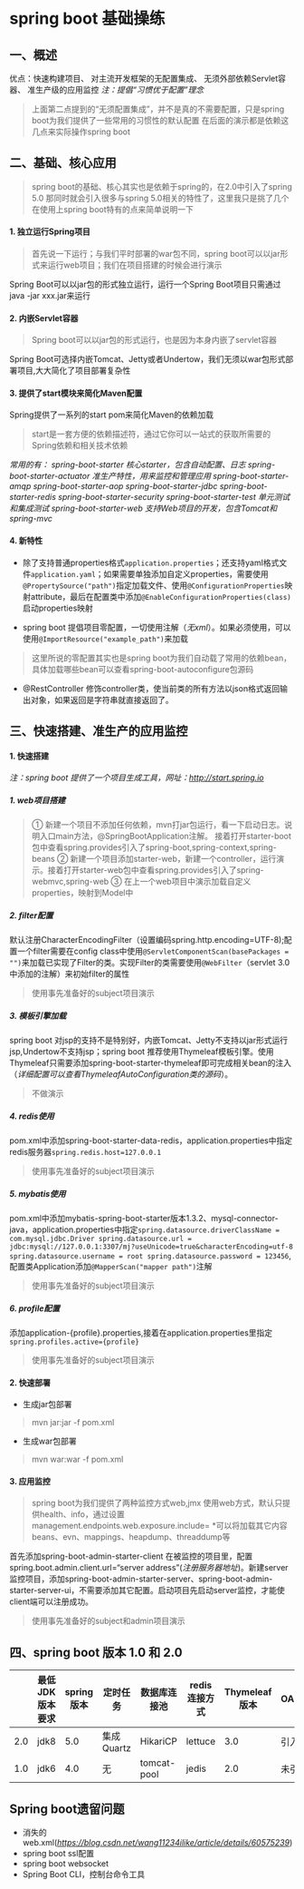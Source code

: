 # spring boot 基础操练
## 一、概述
优点：快速构建项目、
对主流开发框架的无配置集成、
无须外部依赖Servlet容器、
准生产级的应用监控
*注：提倡“习惯优于配置”理念*

>上面第二点提到的“无须配置集成”，并不是真的不需要配置，只是spring boot为我们提供了一些常用的习惯性的默认配置
>在后面的演示都是依赖这几点来实际操作spring boot

## 二、基础、核心应用
> spring boot的基础、核心其实也是依赖于spring的，在2.0中引入了spring 5.0 那同时就会引入很多与spring 5.0相关的特性了，这里我只是挑了几个在使用上spring boot特有的点来简单说明一下

#### 1. 独立运行Spring项目
> 首先说一下运行；与我们平时部署的war包不同，spring boot可以以jar形式来运行web项目；我们在项目搭建的时候会进行演示

Spring Boot可以以jar包的形式独立运行，运行一个Spring Boot项目只需通过java -jar xxx.jar来运行
#### 2. 内嵌Servlet容器
> Spring boot可以以jar包的形式运行，也是因为本身内嵌了servlet容器

Spring Boot可选择内嵌Tomcat、Jetty或者Undertow，我们无须以war包形式部署项目,大大简化了项目部署复杂性
#### 3. 提供了start模块来简化Maven配置
Spring提供了一系列的start pom来简化Maven的依赖加载
> start是一套方便的依赖描述符，通过它你可以一站式的获取所需要的Spring依赖和相关技术依赖

*常用的有：
spring-boot-starter             核心starter，包含自动配置、日志
spring-boot-starter-actuator    准生产特性，用来监控和管理应用 
spring-boot-starter-amqp 
spring-boot-starter-aop 
spring-boot-starter-jdbc 
spring-boot-starter-redis 
spring-boot-starter-security
spring-boot-starter-test 单元测试和集成测试
spring-boot-starter-web 支持Web项目的开发，包含Tomcat和spring-mvc*
#### 4. 新特性

* 除了支持普通properties格式`application.properties`；还支持yaml格式文件`application.yaml`；如果需要单独添加自定义properties，需要使用`@PropertySource("path")`指定加载文件、使用`@ConfigurationProperties`映射attribute，最后在配置类中添加`@EnableConfigurationProperties(class)`启动properties映射

* spring boot 提倡项目零配置，一切使用注解（*无xml*）。如果必须使用，可以使用`@ImportResource("example_path")`来加载
> 这里所说的零配置其实也是spring boot为我们自动载了常用的依赖bean，具体加载哪些bean可以查看spring-boot-autoconfigure包源码

* @RestController 修饰controller类，使当前类的所有方法以json格式返回输出对象，如果返回是字符串就直接返回了。

## 三、快速搭建、准生产的应用监控
#### 1. 快速搭建
*注：spring boot 提供了一个项目生成工具，网址：http://start.spring.io*
##### 1. web项目搭建
>① 新建一个项目不添加任何依赖，mvn打jar包运行，看一下启动日志。说明入口main方法，@SpringBootApplication注解。 接着打开starter-boot包中查看spring.provides引入了spring-boot,spring-context,spring-beans
>② 新建一个项目添加starter-web，新建一个controller，运行演示。接着打开starter-web包中查看spring.provides引入了spring-webmvc,spring-web
>③ 在上一个web项目中演示加载自定义properties，映射到Model中

##### 2. filter配置
默认注册CharacterEncodingFilter（设置编码spring.http.encoding=UTF-8);配置一个filter需要在config class中使用`@ServletComponentScan(basePackages = "")`来加载已实现了Filter的类。实现Filter的类需要使用`@WebFilter`（servlet 3.0中添加的注解）来初始filter的属性
> 使用事先准备好的subject项目演示

##### 3. 模板引擎加载
spring boot 对jsp的支持不是特别好，内嵌Tomcat、Jetty不支持以jar形式运行jsp,Undertow不支持jsp；spring boot 推荐使用Thymeleaf模板引擎。使用Thymeleaf只需要添加spring-boot-starter-thymeleaf即可完成相关bean的注入（*详细配置可以查看ThymeleafAutoConfiguration类的源码*）。
> 不做演示

##### 4. redis使用
pom.xml中添加spring-boot-starter-data-redis，application.properties中指定redis服务器`spring.redis.host=127.0.0.1`
> 使用事先准备好的subject项目演示

##### 5. mybatis使用
pom.xml中添加mybatis-spring-boot-starter版本1.3.2、mysql-connector-java，application.properties中指定`spring.datasource.driverClassName = com.mysql.jdbc.Driver
spring.datasource.url = jdbc:mysql://127.0.0.1:3307/mj?useUnicode=true&characterEncoding=utf-8
spring.datasource.username = root
spring.datasource.password = 123456`,配置类Application添加`@MapperScan("mapper path")`注解
> 使用事先准备好的subject项目演示

##### 6. profile配置
添加application-{profile}.properties,接着在application.properties里指定`spring.profiles.active={profile}`
> 使用事先准备好的subject项目演示

#### 2. 快速部署
* 生成jar包部署
> mvn jar:jar -f pom.xml

* 生成war包部署
> mvn war:war -f pom.xml

#### 3. 应用监控
>spring boot为我们提供了两种监控方式web,jmx 使用web方式，默认只提供health、info，通过设置management.endpoints.web.exposure.include= *可以将加载其它内容beans、evn、mappings、heapdump、threaddump等

首先添加spring-boot-admin-starter-client 在被监控的项目里，配置spring.boot.admin.client.url=“server address”(*注册服务器地址*)。新建server监控项目，添加spring-boot-admin-starter-server、spring-boot-admin-starter-server-ui，不需要添加其它配置。启动项目先启动server监控，才能使client端可以注册成功。

> 使用事先准备好的subject和admin项目演示

## 四、spring boot 版本 1.0 和 2.0


|   | 最低JDK版本要求 | spring版本 | 定时任务 | 数据库连接池 | redis连接方式 | Thymeleaf版本 | OAuth |
| --- | --- | --- | --- | --- | --- | --- | --- |
| 2.0 | jdk8 | 5.0 | 集成Quartz | HikariCP | lettuce | 3.0 | 引入 |
| 1.0 | jdk6 | 4.0 | 无 | tomcat-pool | jedis | 2.0 | 未引入 |

## Spring boot遗留问题
* 消失的web.xml(*https://blog.csdn.net/wang11234ilike/article/details/60575239*)
* spring boot ssl配置
* spring boot websocket
* Spring Boot CLI，控制台命令工具
